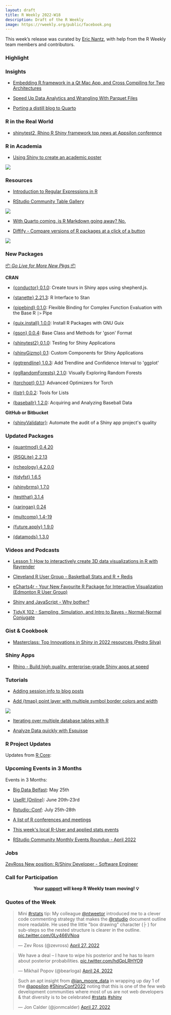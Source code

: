 ```yaml
---
layout: draft
title: R Weekly 2022-W18
description: Draft of the R Weekly
image: https://rweekly.org/public/facebook.png
---
```



This week’s release was curated by [Eric Nantz](https://twitter.com/thercast), with help from the R Weekly team members and contributors.



###  Highlight



### Insights

+ [Embedding R.framework in a Qt Mac App, and Cross Compiling for Two Architectures](https://www.amirmasoudabdol.name/embedding-rframework-in-a-qt-mac-app-and-cross-compiling-for-two-architectures/)

+ [Speed Up Data Analytics and Wrangling With Parquet Files](https://www.rstudio.com/blog/speed-up-data-analytics-with-parquet-files/)

+ [Porting a distill blog to Quarto](https://blog.djnavarro.net/posts/2022-04-20_porting-to-quarto/)

### R in the Real World

+ [shinytest2, Rhino R Shiny framework top news at Appsilon conference](https://www.infoworld.com/article/3658981/shinytest2-rhino-r-shiny-framework-top-news-at-appsilon-conference.html)

###  R in Academia

+ [Using Shiny to create an academic poster](https://bryer.org/post/2022-04-25-shiny_posters/)

![](https://raw.githubusercontent.com/rweekly/image/master/2022/W18/ShinyPoster_screenshot_600.png)

###  Resources
+ [Introduction to Regular Expressions in R](https://rolkra.github.io/regex-for-beginners-detect/)

+ [RStudio Community Table Gallery](https://www.rstudio.com/blog/rstudio-community-table-gallery/)

![](https://raw.githubusercontent.com/rweekly/image/master/2022/W18/table_gallery_600.png)

+ [With Quarto coming, is R Markdown going away? No.](https://yihui.org/en/2022/04/quarto-r-markdown/)

+ [Diffify - Compare versions of R packages at a click of a button](https://www.jumpingrivers.com/blog/diffify-launch)

![](https://raw.githubusercontent.com/rweekly/image/master/2022/W18/dplyr_changed_args_600.png)
###  New Packages

<p class="added-hostname"><a href="https://rweekly.org/live" target="_blank" class="externalLink">📦 <i>Go Live for More New Pkgs</i> 📦</a></p>

**CRAN**

+ [{conductor} 0.1.0](https://conductor.etiennebacher.com/#/): Create tours in Shiny apps using shepherd.js.

+ [{stanette} 2.21.3](https://cran.r-project.org/package=stanette): R Interface to Stan

+ [{pipebind} 0.1.0](https://cran.r-project.org/package=pipebind): Flexible Binding for Complex Function Evaluation with the Base R `|>` Pipe

+ [{guix.install} 1.0.0](https://cran.r-project.org/package=guix.install): Install R Packages with GNU Guix

+ [{gson} 0.0.4](https://cran.r-project.org/package=gson): Base Class and Methods for 'gson' Format

+ [{shinytest2} 0.1.0](https://cran.r-project.org/package=shinytest2): Testing for Shiny Applications

+ [{shinyGizmo} 0.1](https://cran.r-project.org/package=shinyGizmo): Custom Components for Shiny Applications

+ [{ggtrendline} 1.0.3](https://cran.r-project.org/package=ggtrendline): Add Trendline and Confidence Interval to 'ggplot'

+ [{ggRandomForests} 2.1.0](https://cran.r-project.org/package=ggRandomForests): Visually Exploring Random Forests

+ [{torchopt} 0.1.1](https://cran.r-project.org/package=torchopt): Advanced Optimizers for Torch

+ [{listr} 0.0.2](https://cran.r-project.org/package=listr): Tools for Lists

+ [{baseballr} 1.2.0](https://cran.r-project.org/package=baseballr): Acquiring and Analyzing Baseball Data

**GitHub or Bitbucket**

+ [{shinyValidator}](http://opensource.nibr.com/shinyValidator): Automate the audit of a Shiny app project's quality

### Updated Packages

+ [{quantmod} 0.4.20](https://cran.r-project.org/package=quantmod)

+ [{RSQLite} 2.2.13](https://cran.r-project.org/package=RSQLite)


+ [{rcheology} 4.2.0.0](https://cran.r-project.org/package=rcheology)

+ [{tidyfst} 1.6.5](https://cran.r-project.org/package=tidyfst)


+ [{shinybrms} 1.7.0](https://cran.r-project.org/package=shinybrms)

+ [{testthat} 3.1.4](https://cran.r-project.org/package=testthat)

+ [{xaringan} 0.24](https://cran.r-project.org/package=xaringan)

+ [{multcomp} 1.4-19](https://cran.r-project.org/package=multcomp)

+ [{future.apply} 1.9.0](https://cran.r-project.org/package=future.apply)

+ [{datamods} 1.3.0](https://cran.r-project.org/package=datamods)
###  Videos and Podcasts

+ [Lesson 1: How to interactively create 3D data visualizations in R with Rayrender](https://www.youtube.com/watch?v=fZ3RvNezIrw)

+ [Cleveland R User Group - Basketball Stats and R + Redis](https://www.youtube.com/watch?v=UU_k5EjXGmg)

+ [eCharts4r - Your New Favourite R Package for Interactive Visualization (Edmonton R User Group)](https://www.youtube.com/watch?v=TN10L3QrBXQ)

+ [Shiny and JavaScript - Why bother?](https://www.youtube.com/watch?v=l9DQFnulkys)

+ [TidyX 102 - Sampling, Simulation, and Intro to Bayes - Normal-Normal Conjugate](https://www.youtube.com/watch?v=3VXvQhH9KzE)

### Gist & Cookbook

+ [Masterclass: Top Innovations in Shiny in 2022 resources (Pedro Silva)](https://gist.github.com/pedrocoutinhosilva/4900c45bdaf068353086cdc29df02dd9)

### Shiny Apps

+ [Rhino - Build high quality, enterprise-grade Shiny apps at speed](https://appsilon.github.io/rhino)

###  Tutorials

+ [Adding session info to blog posts](https://themockup.blog/posts/2022-04-18-session-info)

+ [Add {tmap} point layer with multiple symbol border colors and width](https://statnmap.com/2022-04-28-tmap-point-layer-with-multiple-symbol-border-colors-and-width/)

![](https://raw.githubusercontent.com/rweekly/image/master/2022/W18/tmap_600.jpeg)

+ [Iterating over multiple database tables with R](https://www.johnmackintosh.net/blog/2022-04-28-purrr-sql/)

+ [Analyze Data quickly with Esquisse](https://towardsdatascience.com/how-to-analyze-data-quickly-without-tableau-but-close-66eb1f2fffd2)

<!--<div class="post-more-begin></div><div class="post-more-end"></div>-->

###  R Project Updates

Updates from [R Core](http://developer.r-project.org/blosxom.cgi/R-devel/NEWS):


###  Upcoming Events in 3 Months

Events in 3 Months:

+ [Big Data Belfast](https://www.bigdatabelfast.com/): May 25th

+ [UseR! (Online)](https://user2022.r-project.org/): June 20th-23rd

+ [Rstudio::Conf](https://www.rstudio.com/conference/): July 25th-28th

+ [A list of R conferences and meetings](https://jumpingrivers.github.io/meetingsR/events.html)

+ [This week's local R-User and applied stats events](https://community.rstudio.com/c/irl)

+ [RStudio Community Monthly Events Roundup - April 2022](https://www.rstudio.com/blog/rstudio-community-monthly-events-roundup-april-2022/)

### Jobs

[ZevRoss New position: R/Shiny Developer - Software Engineer](http://zevross.com/jobs/)


###  Call for Participation


<p class="hide-support added-hostname support-rweekly" style="text-align: center;font-weight: bold;">Your <a class="non-visited externalLink" href="https://www.patreon.com/rweekly" onclick="pas(this)">support</a> will keep R Weekly team moving! 💡</p>

###  Quotes of the Week

<blockquote class="twitter-tweet"><p lang="en" dir="ltr">Mini <a href="https://twitter.com/hashtag/rstats?src=hash&amp;ref_src=twsrc%5Etfw">#rstats</a> tip: My colleague <a href="https://twitter.com/ntweetor?ref_src=twsrc%5Etfw">@ntweetor</a> introduced me to a clever code commenting strategy that makes the <a href="https://twitter.com/rstudio?ref_src=twsrc%5Etfw">@rstudio</a> document outline more readable. He used the little &quot;box drawing&quot; character (├ ) for sub-steps so the nested structure is clearer in the outline. <a href="https://t.co/0Ly466VNoq">pic.twitter.com/0Ly466VNoq</a></p>&mdash; Zev Ross (@zevross) <a href="https://twitter.com/zevross/status/1519318012846817282?ref_src=twsrc%5Etfw">April 27, 2022</a></blockquote> <script async src="https://platform.twitter.com/widgets.js" charset="utf-8"></script> 

<blockquote class="twitter-tweet"><p lang="en" dir="ltr">We have a deal – I have to wipe his posterior and he has to learn about posterior probabilities. <a href="https://t.co/hdGpLRHYO9">pic.twitter.com/hdGpLRHYO9</a></p>&mdash; Mikhail Popov (@bearloga) <a href="https://twitter.com/bearloga/status/1518040968833945601?ref_src=twsrc%5Etfw">April 24, 2022</a></blockquote> <script async src="https://platform.twitter.com/widgets.js" charset="utf-8"></script> 

<blockquote class="twitter-tweet"><p lang="en" dir="ltr">Such an apt insight from <a href="https://twitter.com/ian_moore_data?ref_src=twsrc%5Etfw">@ian_moore_data</a> in wrapping up day 1 of the <a href="https://twitter.com/appsilon?ref_src=twsrc%5Etfw">@appsilon</a> <a href="https://twitter.com/hashtag/ShinyConf2022?src=hash&amp;ref_src=twsrc%5Etfw">#ShinyConf2022</a> noting that this is one of the few web development communities where most of us are not web developers &amp; that diversity is to be celebrated <a href="https://twitter.com/hashtag/rstats?src=hash&amp;ref_src=twsrc%5Etfw">#rstats</a> <a href="https://twitter.com/hashtag/shiny?src=hash&amp;ref_src=twsrc%5Etfw">#shiny</a></p>&mdash; Jon Calder (@jonmcalder) <a href="https://twitter.com/jonmcalder/status/1519368842199412737?ref_src=twsrc%5Etfw">April 27, 2022</a></blockquote> <script async src="https://platform.twitter.com/widgets.js" charset="utf-8"></script> 